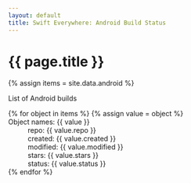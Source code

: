 ```yaml
---
layout: default
title: Swift Everywhere: Android Build Status
---
```

<h1>{{ page.title }}</h1>

{% assign items = site.data.android %}

<p>
List of Android builds
<p>

<dl>
{% for object in items %}
  {% assign value = object %}
  <dt>Object names: {{ value }}</dt>
      <dd>repo: {{ value.repo }}</dd>
      <dd>created: {{ value.created }}</dd>
      <dd>modified: {{ value.modified }}</dd>
      <dd>stars: {{ value.stars }}</dd>
      <dd>status: {{ value.status }}</dd>
{% endfor %}


